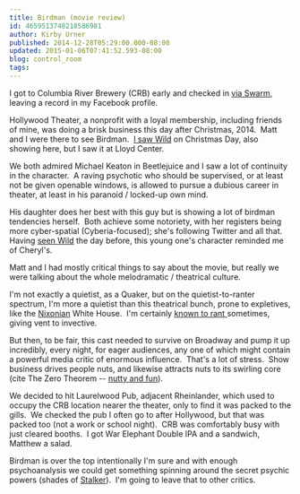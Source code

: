 ```yaml
---
title: Birdman (movie review)
id: 4659513748218586981
author: Kirby Urner
published: 2014-12-28T05:29:00.000-08:00
updated: 2015-01-06T07:41:52.593-08:00
blog: control_room
tags: 
---
```


I got to Columbia River Brewery (CRB) early and checked in [via Swarm](http://worldgame.blogspot.com/2014/12/about-smartphones-again.html), leaving a record in my Facebook profile.

Hollywood Theater, a nonprofit with a loyal membership, including friends of mine, was doing a brisk business this day after Christmas, 2014.  Matt and I were there to see Birdman.  [I saw Wild](http://mybizmo.blogspot.com/2014/12/wild-movie-review.html) on Christmas Day, also showing here, but I saw it at Lloyd Center.

We both admired Michael Keaton in Beetlejuice and I saw a lot of continuity in the character.  A raving psychotic who should be supervised, or at least not be given openable windows, is allowed to pursue a dubious career in theater, at least in his paranoid / locked-up own mind.

His daughter does her best with this guy but is showing a lot of birdman tendencies herself.  Both achieve some notoriety, with her registers being more cyber-spatial (Cyberia-focused); she's following Twitter and all that.  Having [seen Wild](http://mybizmo.blogspot.com/2014/12/wild-movie-review.html) the day before, this young one's character reminded me of Cheryl's.

Matt and I had mostly critical things to say about the movie, but really we were talking about the whole melodramatic / theatrical culture.

I'm not exactly a quietist, as a Quaker, but on the quietist-to-ranter spectrum, I'm more a quietist than this theatrical bunch, prone to expletives, like the [Nixonian](http://worldgame.blogspot.com/2005/01/assassination-of-richard-nixon-movie.html) White House.  I'm certainly [known to rant ](http://mybizmo.blogspot.com/2012/09/a-short-rant.html)sometimes, giving vent to invective.

But then, to be fair, this cast needed to survive on Broadway and pump it up incredibly, every night, for eager audiences, any one of which might contain a powerful media critic of enormous influence.  That's a lot of stress.  Show business drives people nuts, and likewise attracts nuts to its swirling core (cite The Zero Theorem -- [nutty and fun](http://controlroom.blogspot.com/2014/10/the-zero-theorem-movie-review.html)).

We decided to hit Laurelwood Pub, adjacent Rheinlander, which used to occupy the CRB location nearer the theater, only to find it was packed to the gills.  We checked the pub I often go to after Hollywood, but that was packed too (not a work or school night).  CRB was comfortably busy with just cleared booths.  I got War Elephant Double IPA and a sandwich, Matthew a salad.

Birdman is over the top intentionally I'm sure and with enough psychoanalysis we could get something spinning around the secret psychic powers (shades of [Stalker](http://mybizmo.blogspot.com/2007/10/zone-movie-review.html)).  I'm going to leave that to other critics.